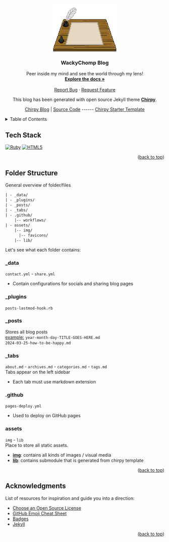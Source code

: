 
<!--
bundle install
	-install packages
bundle exec jekyll s
	-run on localhost
-->

</br>

<div align="center" id='readme-top'>
  <a href="https://github.com/WackyChomp/WackyChomp.github.io">
    <img src="./assets/img/pixel-writing.gif" alt="Logo" width="200" height="150">
  </a>

  <h3 align="center">WackyChomp Blog</h3>

  <p align="center">
    Peer inside my mind and see the world through my lens!
    <br />
    <a href="https://github.com/WackyChomp/WackyChomp.github.io"><strong>Explore the docs »</strong></a>
    <br />
    <br />
    <a href="https://github.com/WackyChomp/WackyChomp.github.io/issues">Report Bug</a>
    ·
    <a href="https://github.com/WackyChomp/WackyChomp.github.io/issues">Request Feature</a>
  </p>
</div>


<div align="center">
  This blog has been generated with open source Jekyll theme <u><b>Chirpy</b></u>.

  [Chirpy Blog](https://chirpy.cotes.page/) | 
  [Source Code](https://github.com/cotes2020/jekyll-theme-chirpy)
  ------ [Chirpy Starter Template](https://github.com/cotes2020/chirpy-starter)
</div>


<!-- TABLE OF CONTENTS -->
<details>
  <summary>Table of Contents</summary>
  <ol>
    <li><a href="#tech-stack">Tech Stack</a></li>
    <li><a href="#folder-structure">Folder Structure</a></li>
    <li><a href="#acknowledgments">Acknowledgments</a></li>
  </ol>
</details>

## Tech Stack
[![Ruby][Ruby]][ruby-url] [![HTML5][HTML]][ruby-url]
<p align="right">(<a href="#readme-top">back to top</a>)</p>


## Folder Structure
General overview of folder/files
```
| - _data/
| - _plugins/
| - _posts/
| - _tabs/
| - .github/
    |-- workflows/
| - assets/
    |-- img/
      |-- favicons/
    |-- lib/
```

Let's see what each folder contains:

### _data
`contact.yml` - `share.yml` </br>
- Contain configurations for socials and sharing blog pages

### _plugins
`posts-lastmod-hook.rb` </br>

### _posts
Stores all blog posts </br>
<u>example:</u> `year-month-day-TITLE-GOES-HERE.md` </br>
`2024-03-25-how-to-be-happy.md`

### _tabs
`about.md` - `archives.md` - `categories.md` - `tags.md` </br>
Tabs appear on the left sidebar
- Each tab must use markdown extension


### .github
`pages-deploy.yml` </br>
- Used to deploy on GitHub pages

### assets
`img` - `lib` </br>
Place to store all static assets.</br>
- <u><b>img</b></u>: contains all kinds of images / visual media</br>
- <u><b>lib</b></u>: contains submodule that is generated from chirpy template


<!-- `a` - `b` - `c` - `d` -->


<p align="right">(<a href="#readme-top">back to top</a>)</p>


<!-- ACKNOWLEDGMENTS -->
## Acknowledgments

List of resources for inspiration and guide you into a direction:

* [Choose an Open Source License](https://choosealicense.com)
* [GitHub Emoji Cheat Sheet](https://www.webpagefx.com/tools/emoji-cheat-sheet)
* [Badges](https://github.com/Envoy-VC/awesome-badges)
* [Jekyll](https://jekyllrb.com/)

<!--* []() -->

<p align="right">(<a href="#readme-top">back to top</a>)</p>


<!-- MARKDOWN LINKS & IMAGES
https://www.markdownguide.org/basic-syntax/#reference-style-links
https://github.com/Envoy-VC/awesome-badges
-->

[Ruby]: https://img.shields.io/badge/Ruby-CC342D?style=for-the-badge&logo=ruby&logoColor=white
[ruby-url]: https://www.ruby-lang.org/en/

[HTML]: https://img.shields.io/badge/HTML5-E34F26?style=for-the-badge&logo=html5&logoColor=white